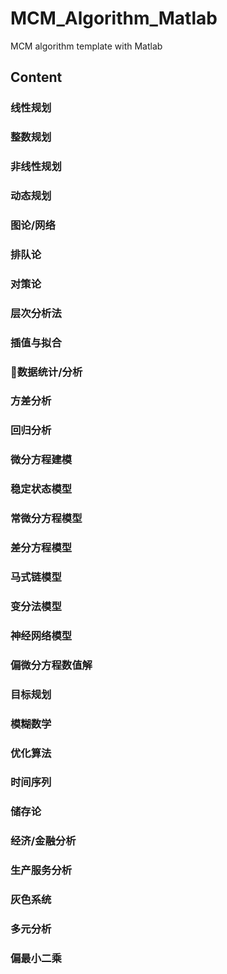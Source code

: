 # MCM_Algorithm_Matlab
MCM algorithm template with Matlab

## Content

### 线性规划
### 整数规划
### 非线性规划
### 动态规划
### 图论/网络
### 排队论
### 对策论
### 层次分析法
### 插值与拟合
### 数据统计/分析
### 方差分析
### 回归分析
### 微分方程建模
### 稳定状态模型
### 常微分方程模型
### 差分方程模型
### 马式链模型
### 变分法模型
### 神经网络模型
### 偏微分方程数值解
### 目标规划
### 模糊数学
### 优化算法
### 时间序列
### 储存论
### 经济/金融分析
### 生产服务分析
### 灰色系统
### 多元分析
### 偏最小二乘




